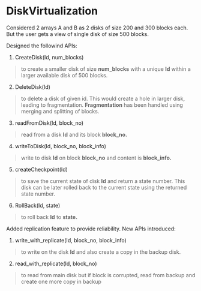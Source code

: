 # DiskVirtualization

Considered 2 arrays A and B as 2 disks of size 200 and 300 blocks each. But the user gets a view of single disk of size 500 blocks. <br />

Designed the followind APIs:
1. CreateDisk(Id, num_blocks)
> to create a smaller disk of size **num_blocks** with a unique **Id** within a larger available disk of 500 blocks.
2. DeleteDisk(Id)
> to delete a disk of given id. This would create a hole in larger disk, leading to fragmentation. **Fragmentation** has been handled using merging and splitting of blocks.
3. readFromDisk(Id, block_no)
> read from a disk **Id** and its block **block_no.**
4. writeToDisk(Id, block_no, block_info)
> write to disk **Id** on block **block_no** and content is **block_info.**
5. createCheckpoint(Id)
> to save the current state of disk **Id** and return a state number. This disk can be later rolled back to the current state using the returned state number.
6. RollBack(Id, state)
> to roll back **Id** to **state.**

Added replication feature to provide reliability. New APIs introduced:

1. write_with_replicate(Id, block_no, block_info)
> to write on the disk **Id** and also create a copy in the backup disk. 
2. read_with_replicate(Id, block_no)
> to read from main disk but if block is corrupted, read from backup and create one more copy in backup
